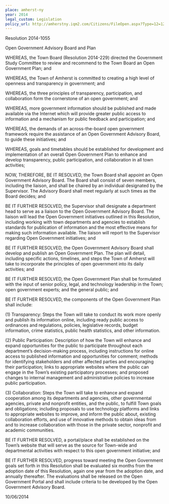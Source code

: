 ```yaml
---
place: amherst-ny
year: 2014
legal_custom: Legislation
policy_url: http://amherstny.iqm2.com/Citizens/FileOpen.aspx?Type=12=1239=True
---
```


<p/> <p>Resolution 2014-1055</p> <p>Open Government Advisory Board and Plan</p> <p>WHEREAS, the Town Board (Resolution 2014-229) directed the Government Study Committee to review and recommend to the Town Board an Open Government Plan; and</p> <p>WHEREAS, the Town of Amherst is committed to creating a high level of openness and transparency in government; and</p> <p>WHEREAS, the three principles of transparency, participation, and collaboration form the cornerstone of an open government; and</p> <p>WHEREAS, more government information should be published and made available via the Internet which will provide greater public access to information and a mechanism for public feedback and participation; and</p> <p>WHEREAS, the demands of an across-the-board open government framework require the assistance of an Open Government Advisory Board, to guide these initiatives; and</p> <p>WHEREAS, goals and timetables should be established for development and implementation of an overall Open Government Plan to enhance and develop transparency, public participation, and collaboration in all town activities;</p> <p>NOW, THEREFORE, BE IT RESOLVED, the Town Board shall appoint an Open Government Advisory Board. The Board shall consist of seven members, including the liaison, and shall be chaired by an individual designated by the Supervisor. The Advisory Board shall meet regularly at such times as the Board decides; and</p> <p>BE IT FURTHER RESOLVED, the Supervisor shall designate a department head to serve as a liaison to the Open Government Advisory Board. The liaison will lead the Open Government initiatives outlined in this Resolution, including working with town departments and agencies to establish standards for publication of information and the most effective means for making such information available. The liaison will report to the Supervisor regarding Open Government initiatives; and</p> <p>BE IT FURTHER RESOLVED, the Open Government Advisory Board shall develop and publish an Open Government Plan. The plan will detail, including specific actions, timelines, and steps the Town of Amherst will take to incorporate the principles of open government into its daily activities; and</p> <p>BE IT FURTHER RESOLVED, the Open Government Plan shall be formulated with the input of senior policy, legal, and technology leadership in the Town; open government experts; and the general public; and</p> <p>BE IT FURTHER RESOLVED, the components of the Open Government Plan shall include:</p> <p>(1) Transparency: Steps the Town will take to conduct its work more openly and publish its information online, including ready public access to ordinances and regulations, policies, legislative records, budget information, crime statistics, public health statistics, and other information.</p> <p>(2) Public Participation: Description of how the Town will enhance and expand opportunities for the public to participate throughout each department’s decision-making process, including instructions for online access to published information and opportunities for comment; methods for identifying stakeholders and other affected parties and encouraging their participation; links to appropriate websites where the public can engage in the Town’s existing participatory processes; and proposed changes to internal management and administrative policies to increase public participation.</p> <p>(3) Collaboration: Steps the Town will take to enhance and expand cooperation among its departments and agencies, other governmental agencies, private and nonprofit entities, and the public, to fulfill Town goals and obligations; including proposals to use technology platforms and links to appropriate websites to improve, and inform the public about, existing collaboration efforts, and use of innovative methods to obtain ideas from and to increase collaboration with those in the private sector, nonprofit and academic communities.</p> <p>BE IT FURTHER RESOLVED, a portal/place shall be established on the Town’s website that will serve as the source for Town-wide and departmental activities with respect to this open government initiative; and</p> <p>BE IT FURTHER RESOLVED, progress toward meeting the Open Government goals set forth in this Resolution shall be evaluated six months from the adoption date of this Resolution, again one year from the adoption date, and annually thereafter. The evaluations shall be released on the Open Government Portal and shall include criteria to be developed by the Open Government Advisory Board.</p> <p>10/06/2014</p>
